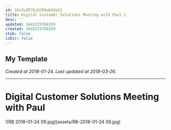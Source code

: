 ```yaml
---
id: 16s3uZR7EuUJD0w64VeZJ
title: Digital Customer Solutions Meeting with Paul 1
desc: ''
updated: 1645225706329
created: 1645225706329
stub: false
isDir: false
---
```

My Template
---

_Created at 2018-01-24._
_Last updated at 2018-03-26._




---

# Digital Customer Solutions Meeting with Paul


![RB 2018-01-24 09.jpg](assets/RB-2018-01-24 09.jpg)

